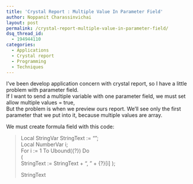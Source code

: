 ```yaml
---
title: 'Crystal Report : Multiple Value In Parameter Field'
author: Noppanit Charassinvichai
layout: post
permalink: /crystal-report-multiple-value-in-parameter-field/
dsq_thread_id:
  - 194944110
categories:
  - Applications
  - Crystal report
  - Programming
  - Techniques
---
```

I&#8217;ve been develop application concern with crystal report, so I have a little problem with parameter field.  
If I want to send a multiple variable with one parameter field, we must set allow multiple values = true,  
But the problem is when we preview ours report. We&#8217;ll see only the first parameter that we put into it, because multiple values are array.

We must create formula field with this code:

> Local StringVar StringText := &#8220;&#8221;;  
> Local NumberVar i;  
> For i := 1 To Ubound({?<Field Name>}) Do  
> (  
> StringText := StringText + &#8220;, &#8221; + {?<Field Name>}[i] );
> 
> StringText